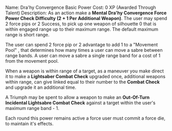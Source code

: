 Name: Dra'hy Convergence Basic Power
Cost: 0 XP (Awarded Through Talent)
Description: As an action make a **Mental Dra'hy Convergence Force Power Check Difficulty (2 + 1 Per Additional Weapon)**. The user may spend 2 force pips or 2 Success, to pick up one weapon of silhouette 0 that is within engaged range up to their maximum range. The default maximum range is short range. 

The user can spend 2 force pip or 2 advantage to add 1 to a "Movement Pool" , that determines how many times a user can move a sabre between range bands. A user can move a sabre a single range band for a cost of 1 from the movement pool.  

When a weapon is within range of a target, as a maneuver you make direct it to make a **Lightsaber Combat Check** upgraded once, additional weapons within range, can give linked equal to their number to the **Combat Check** and upgrade it an additional time.

A Triumph may be spent to allow a weapon to make an **Out-Of-Turn Incidental Lightsabre Combat Check** against a target within the user's maximum range band - 1.

Each round this power remains active a force user must commit a force die, to maintain it's effects.
